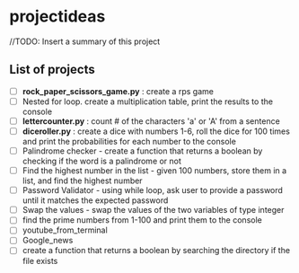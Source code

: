 # projectideas
//TODO: Insert a summary of this project


## List of projects
- [ ] **rock_paper_scissors_game.py** : create a rps game 
- [ ] Nested for loop. create a multiplication table, print the results to the console
- [ ] **lettercounter.py** : count # of the characters 'a' or 'A' from a sentence  
- [ ] **diceroller.py** : create a dice with numbers 1-6, roll the dice for 100 times and print the probabilities for each number to the console 
- [ ] Palindrome checker - create a function that returns a boolean by checking if the word is a palindrome or not
- [ ] Find the highest number in the list - given 100 numbers, store them in a list, and find the highest number
- [ ] Password Validator - using while loop, ask user to provide a password until it matches the expected password
- [ ] Swap the values - swap the values of the two variables of type integer
- [ ] find the prime numbers from 1-100 and print them to the console
- [ ] youtube_from_terminal
- [ ] Google_news
- [ ] create a function that returns a boolean by searching the directory if the file exists
